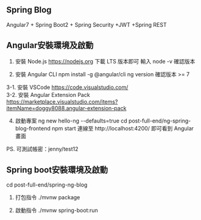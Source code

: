 ## Spring Blog

Angular7 + Spring Boot2 + Spring Security +JWT +Spring REST


## Angular安裝環境及啟動

1. 安裝 Node.js https://nodejs.org
下載 LTS 版本即可
輸入 node -v 確認版本

2. 安裝 Angular CLI
npm install -g @angular/cli
ng version 確認版本 >= 7

3-1. 安裝 VSCode https://code.visualstudio.com/ <br>
3-2. 安裝 Angular Extension Pack https://marketplace.visualstudio.com/items?itemName=doggy8088.angular-extension-pack <br>

4. 啟動專案
ng new hello-ng --defaults=true
cd post-full-end/ng-spring-blog-frontend
npm start
連線至 http://localhost:4200/ 即可看到 Angular 畫面

PS. 可測試帳密：jenny/test12


## Spring boot安裝環境及啟動

cd post-full-end/spring-ng-blog

1. 打包指令 
./mvnw package

2. 啟動指令
./mvnw spring-boot:run